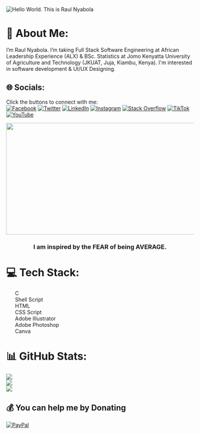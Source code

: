 <img src="https://media.giphy.com/media/h408T6Y5GfmXBKW62l/giphy.gif" alt="Hello World. This is Raul Nyabola" align="center" size="100" />


# 💫 About Me:
I’m Raul Nyabola. I’m taking Full Stack Software Engineering at African Leadership Experience (ALX) & BSc. Statistics at Jomo Kenyatta University of Agriculture and Technology (JKUAT, Juja, Kiambu, Kenya). I'm interested in software development & UI/UX Designing.

## 🌐 Socials:
Click the buttons to connect with me: <br>
[![Facebook](https://img.shields.io/badge/Facebook-%231877F2.svg?logo=Facebook&logoColor=white)](https://facebook.com/raulnyabola)
[![Twitter](https://img.shields.io/badge/Twitter-%231DA1F2.svg?logo=Twitter&logoColor=white)](https://twitter.com/raulnyabola) 
[![LinkedIn](https://img.shields.io/badge/LinkedIn-%230077B5.svg?logo=linkedin&logoColor=white)](https://linkedin.com/in/raulnyabola) 
[![Instagram](https://img.shields.io/badge/Instagram-%23E4405F.svg?logo=Instagram&logoColor=white)](https://instagram.com/raulnyabola) 
[![Stack Overflow](https://img.shields.io/badge/-Stackoverflow-FE7A16?logo=stack-overflow&logoColor=white)](https://stackoverflow.com/users/20838963) 
[![TikTok](https://img.shields.io/badge/TikTok-%23000000.svg?logo=TikTok&logoColor=white)](https://tiktok.com/@raulnyabola) 
[![YouTube](https://img.shields.io/badge/YouTube-%23FF0000.svg?logo=YouTube&logoColor=white)](https://www.youtube.com/@raulnyabola) <br>

<div align="center">
  <img src="c/media/dWesBcTLavkZuG35MI/giphy.gif" width="700" height="300" align="center"/>
</div>
<h3 align="center"> I am inspired by the FEAR of being AVERAGE. </h3>

# 💻 Tech Stack:
<list>
  <ul>
    C <br>
    Shell Script <br>
    HTML <br>
    CSS Script <br>
    Adobe Illustrator <br>
    Adobe Photoshop <br>
    Canva <br>
  </ul>
  </list>

# 📊 GitHub Stats:
![](https://github-readme-stats.vercel.app/api?username=raulnyabola&theme=dark&hide_border=false&include_all_commits=true&count_private=true)<br/>
![](https://github-readme-streak-stats.herokuapp.com/?user=raulnyabola&theme=dark&hide_border=false)<br/>
![](https://github-readme-stats.vercel.app/api/top-langs/?username=raulnyabola&theme=dark&hide_border=false&include_all_commits=true&count_private=true&layout=compact)

## 💰 You can help me by Donating
[![PayPal](https://img.shields.io/badge/PayPal-00457C?style=for-the-badge&logo=paypal&logoColor=white)](https://paypal.me/raulnyabola) 
